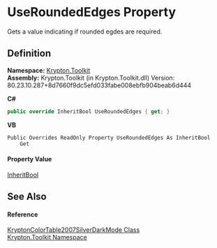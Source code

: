 # UseRoundedEdges Property


Gets a value indicating if rounded egdes are required.



## Definition
**Namespace:** <a href="79d2eac2-21f4-54ff-7552-b20c33c30600.md">Krypton.Toolkit</a>  
**Assembly:** Krypton.Toolkit (in Krypton.Toolkit.dll) Version: 80.23.10.287+8d7660f9dc5efd033fabe008ebfb904beab6d444

**C#**
``` C#
public override InheritBool UseRoundedEdges { get; }
```
**VB**
``` VB
Public Overrides ReadOnly Property UseRoundedEdges As InheritBool
	Get
```



#### Property Value
<a href="60db1ece-3db4-87d6-8a1c-3999d61b06c0.md">InheritBool</a>

## See Also


#### Reference
<a href="04ad1f9e-3e5d-c442-88f0-753b6ecdcb41.md">KryptonColorTable2007SilverDarkMode Class</a>  
<a href="79d2eac2-21f4-54ff-7552-b20c33c30600.md">Krypton.Toolkit Namespace</a>  
